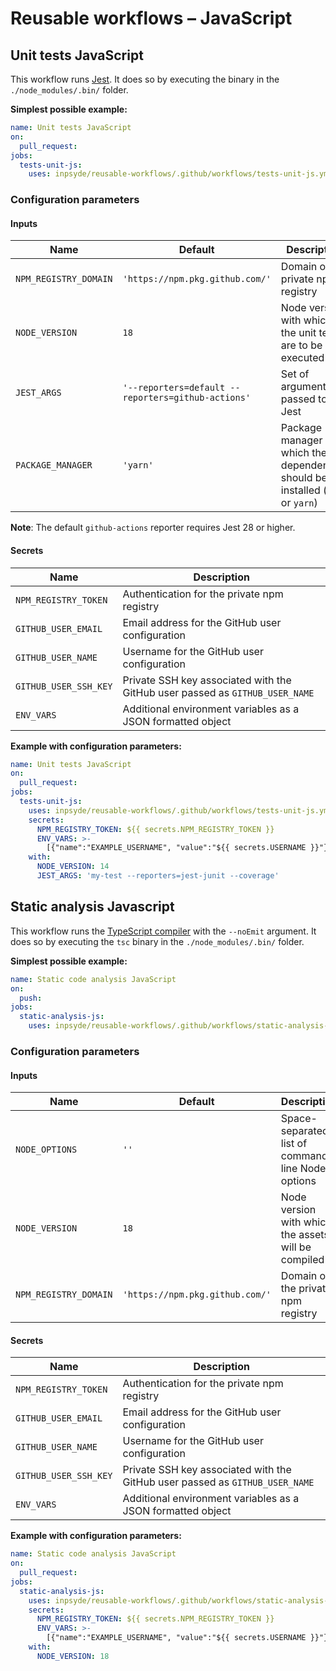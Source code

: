 <!-- markdownlint-disable MD024 -->

# Reusable workflows – JavaScript

## Unit tests JavaScript

This workflow runs [Jest](https://jestjs.io/). It does so by executing the binary in the
`./node_modules/.bin/` folder.

**Simplest possible example:**

```yml
name: Unit tests JavaScript
on:
  pull_request:
jobs:
  tests-unit-js:
    uses: inpsyde/reusable-workflows/.github/workflows/tests-unit-js.yml@main
```

### Configuration parameters

#### Inputs

| Name                  | Default                                            | Description                                                                       |
|-----------------------|----------------------------------------------------|-----------------------------------------------------------------------------------|
| `NPM_REGISTRY_DOMAIN` | `'https://npm.pkg.github.com/'`                    | Domain of the private npm registry                                                |
| `NODE_VERSION`        | `18`                                               | Node version with which the unit tests are to be executed                         |
| `JEST_ARGS`           | `'--reporters=default --reporters=github-actions'` | Set of arguments passed to Jest                                                   |
| `PACKAGE_MANAGER`     | `'yarn'`                                           | Package manager with which the dependencies should be installed (`npm` or `yarn`) |

**Note**: The default `github-actions` reporter requires Jest 28 or higher.

#### Secrets

| Name                  | Description                                                                  |
|-----------------------|------------------------------------------------------------------------------|
| `NPM_REGISTRY_TOKEN`  | Authentication for the private npm registry                                  |
| `GITHUB_USER_EMAIL`   | Email address for the GitHub user configuration                              |
| `GITHUB_USER_NAME`    | Username for the GitHub user configuration                                   |
| `GITHUB_USER_SSH_KEY` | Private SSH key associated with the GitHub user passed as `GITHUB_USER_NAME` |
| `ENV_VARS`            | Additional environment variables as a JSON formatted object                  |

**Example with configuration parameters:**

```yml
name: Unit tests JavaScript
on:
  pull_request:
jobs:
  tests-unit-js:
    uses: inpsyde/reusable-workflows/.github/workflows/tests-unit-js.yml@main
    secrets:
      NPM_REGISTRY_TOKEN: ${{ secrets.NPM_REGISTRY_TOKEN }}
      ENV_VARS: >-
        [{"name":"EXAMPLE_USERNAME", "value":"${{ secrets.USERNAME }}"}]
    with:
      NODE_VERSION: 14
      JEST_ARGS: 'my-test --reporters=jest-junit --coverage'
```

## Static analysis Javascript

This workflow runs
the [TypeScript compiler](https://www.typescriptlang.org/docs/handbook/compiler-options.html) with
the `--noEmit` argument. It does so by executing the `tsc` binary in the `./node_modules/.bin/`
folder.

**Simplest possible example:**

```yml
name: Static code analysis JavaScript
on:
  push:
jobs:
  static-analysis-js:
    uses: inpsyde/reusable-workflows/.github/workflows/static-analysis-js.yml@main
```

### Configuration parameters

#### Inputs

| Name                  | Default                         | Description                                         |
|-----------------------|---------------------------------|-----------------------------------------------------|
| `NODE_OPTIONS`        | `''`                            | Space-separated list of command-line Node options   |
| `NODE_VERSION`        | `18`                            | Node version with which the assets will be compiled |
| `NPM_REGISTRY_DOMAIN` | `'https://npm.pkg.github.com/'` | Domain of the private npm registry                  |

#### Secrets

| Name                  | Description                                                                  |
|-----------------------|------------------------------------------------------------------------------|
| `NPM_REGISTRY_TOKEN`  | Authentication for the private npm registry                                  |
| `GITHUB_USER_EMAIL`   | Email address for the GitHub user configuration                              |
| `GITHUB_USER_NAME`    | Username for the GitHub user configuration                                   |
| `GITHUB_USER_SSH_KEY` | Private SSH key associated with the GitHub user passed as `GITHUB_USER_NAME` |
| `ENV_VARS`            | Additional environment variables as a JSON formatted object                  |

**Example with configuration parameters:**

```yml
name: Static code analysis JavaScript
on:
  pull_request:
jobs:
  static-analysis-js:
    uses: inpsyde/reusable-workflows/.github/workflows/static-analysis-js.yml@main
    secrets:
      NPM_REGISTRY_TOKEN: ${{ secrets.NPM_REGISTRY_TOKEN }}
      ENV_VARS: >-
        [{"name":"EXAMPLE_USERNAME", "value":"${{ secrets.USERNAME }}"}]
    with:
      NODE_VERSION: 18
```

